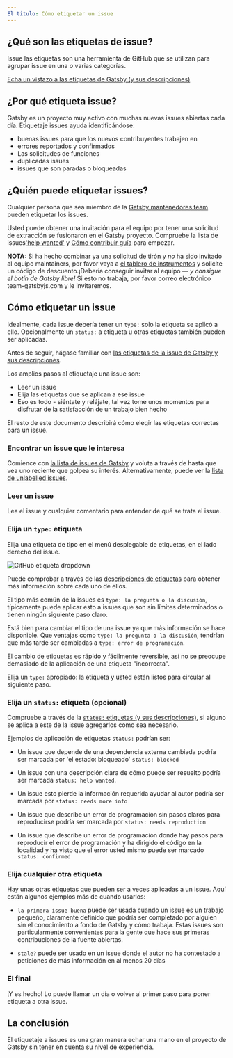 ```yaml
---
El titulo: Cómo etiquetar un issue
---
```


## ¿Qué son las etiquetas de issue?

Issue las etiquetas son una herramienta de GitHub que se utilizan para agrupar issue en una o varias categorías.

[Echa un vistazo a las etiquetas de Gatsby (y sus descripciones)](https://github.com/gatsbyjs/gatsby/issues/labels)

## ¿Por qué etiqueta issue?

Gatsby es un proyecto muy activo con muchas nuevas issues abiertas cada día. Etiquetaje issues ayuda identificándose:

- buenas issues para que los nuevos contribuyentes trabajen en
- errores reportados y confirmados
- Las solicitudes de funciones
- duplicadas issues
- issues que son paradas o bloqueadas

## ¿Quién puede etiquetar issues?

Cualquier persona que sea miembro de la [Gatsby mantenedores team](https://github.com/orgs/gatsbyjs/teams/maintainers) pueden etiquetar los issues.

Usted puede obtener una invitación para el equipo por tener una solicitud de extracción se fusionaron en el Gatsby proyecto. Compruebe la lista de issues['help wanted'](https://github.com/gatsbyjs/gatsby/labels/%F0%9F%93%8D%20status%3A%20help%20wanted) y [Cómo contribuir guía](/contributing/how-to-contribute/) para empezar.

**NOTA:** Si ha hecho combinar ya una solicitud de tirón y _no_ ha sido invitado al equipo maintainers, por favor vaya a [el tablero de instrumentos](https://store.gatsbyjs.org/) y solicite un código de descuento.¡Debería conseguir invitar al equipo — _y consigue el botín de Gatsby libre!_ Si esto no trabaja, por favor correo electrónico team-gatsbyjs.com y le invitaremos.

## Cómo etiquetar un issue

Idealmente, cada issue debería tener un `type:` solo la etiqueta se aplicó a ello. Opcionalmente un `status:` a etiqueta u otras etiquetas también pueden ser aplicadas.

Antes de seguir, hágase familiar con [las etiquetas de la issue de Gatsby y sus descripciones](https://github.com/gatsbyjs/gatsby/issues/labels).

Los amplios pasos al etiquetaje una issue son:

- Leer un issue
- Elija las etiquetas que se aplican a ese issue
- Eso es todo - siéntate y relájate, tal vez tome unos momentos para disfrutar de la satisfacción de un trabajo bien hecho

El resto de este documento describirá cómo elegir las etiquetas correctas para un issue.

### Encontrar un issue que le interesa

Comience con [la lista de issues de Gatsby](https://github.com/gatsbyjs/gatsby/issues) y voluta a través de hasta que vea uno reciente que golpea su interés. Alternativamente, puede ver la [lista de unlabelled issues](https://github.com/gatsbyjs/gatsby/issues?q=is%3Aopen+is%3Aissue+no%3Alabel).

### Leer un issue

Lea el issue y cualquier comentario para entender de qué se trata el issue.

### Elija un `type:` etiqueta

Elija una etiqueta de tipo en el menú desplegable de etiquetas, en el lado derecho del issue.

![GitHub etiqueta dropdown](./images/github-label-list.png)

Puede comprobar a través de las [descripciones de etiquetas](https://github.com/gatsbyjs/gatsby/issues/labels) para obtener más información sobre cada uno de ellos.

El tipo más común de la issues es `type: la pregunta o la discusión`, típicamente puede aplicar esto a issues que son sin límites determinados o tienen ningún siguiente paso claro.

Está bien para cambiar el tipo de una issue ya que más información se hace disponible. Que ventajas como `type: la pregunta o la discusión`, tendrían que más tarde ser cambiadas a `type: error de programación`.

El cambio de etiquetas es rápido y fácilmente reversible, así no se preocupe demasiado de la aplicación de una etiqueta "incorrecta".

Elija un `type:` apropiado: la etiqueta y usted están listos para circular al siguiente paso.

### Elija un `status:` etiqueta (opcional)

Compruebe a través de la [`status:` etiquetas (y sus descripciones)](https://github.com/gatsbyjs/gatsby/issues/labels), si alguno se aplica a este de la issue agregarlos como sea necesario.

Ejemplos de aplicación de etiquetas `status:` podrían ser:

- Un issue que depende de una dependencia externa cambiada podría ser marcada por 'el estado: bloqueado' `status: blocked`

- Un issue con una descripción clara de cómo puede ser resuelto podría ser marcada `status: help wanted`.

- Un issue esto pierde la información requerida ayudar al autor podría ser marcada por `status: needs more info`

- Un issue que describe un error de programación sin pasos claros para reproducirse podría ser marcada por `status: needs reproduction`

- Un issue que describe un error de programación donde hay pasos para reproducir el error de programación y ha dirigido el código en la localidad y ha visto que el error usted mismo puede ser marcado `status: confirmed`

### Elija cualquier otra etiqueta

Hay unas otras etiquetas que pueden ser a veces aplicadas a un issue. Aquí están algunos ejemplos más de cuando usarlos:

- `la primera issue buena` puede ser usada cuando un issue es un trabajo pequeño, claramente definido que podría ser completado por alguien sin el conocimiento a fondo de Gatsby y cómo trabaja. Estas issues son particularmente convenientes para la gente que hace sus primeras contribuciones de la fuente abiertas.

- `stale?` puede ser usado en un issue donde el autor no ha contestado a peticiones de más información en al menos 20 días

### El final

¡Y es hecho! Lo puede llamar un día o volver al primer paso para poner etiqueta a otra issue.

## La conclusión

El etiquetaje a issues es una gran manera echar una mano en el proyecto de Gatsby sin tener en cuenta su nivel de experiencia.
